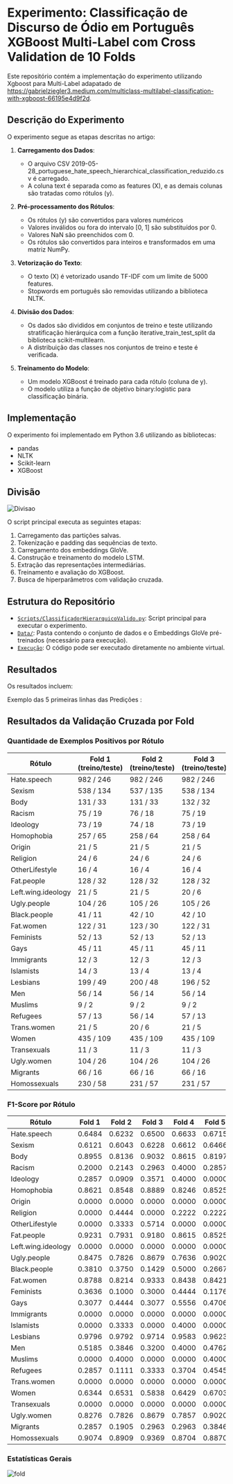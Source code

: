 # Experimento: Classificação de Discurso de Ódio em Português XGBoost Multi-Label com Cross Validation de 10 Folds

Este repositório contém a implementação do experimento utilizando Xgboost para Multi-Label adapatado de https://gabrielziegler3.medium.com/multiclass-multilabel-classification-with-xgboost-66195e4d9f2d. 

## Descrição do Experimento
O experimento segue as etapas descritas no artigo:

1. **Carregamento dos Dados**:
   - O arquivo CSV 2019-05-28_portuguese_hate_speech_hierarchical_classification_reduzido.csv é carregado.
   - A coluna text é separada como as features (X), e as demais colunas são tratadas como rótulos (y).

2. **Pré-processamento dos Rótulos**:
     - Os rótulos (y) são convertidos para valores numéricos
     - Valores inválidos ou fora do intervalo [0, 1] são substituídos por 0.
     - Valores NaN são preenchidos com 0.
     - Os rótulos são convertidos para inteiros e transformados em uma matriz NumPy.   

3. **Vetorização do Texto**:
   - O texto (X) é vetorizado usando TF-IDF com um limite de 5000 features.
   - Stopwords em português são removidas utilizando a biblioteca NLTK.
      
4. **Divisão dos Dados**:
   - Os dados são divididos em conjuntos de treino e teste utilizando stratificação hierárquica com a função iterative_train_test_split da biblioteca scikit-multilearn.
   - A distribuição das classes nos conjuntos de treino e teste é verificada.
  
5. **Treinamento do Modelo**:
   - Um modelo XGBoost é treinado para cada rótulo (coluna de y).
   - O modelo utiliza a função de objetivo binary:logistic para classificação binária.
     
## Implementação
O experimento foi implementado em Python 3.6 utilizando as bibliotecas:
- pandas
- NLTK
- Scikit-learn
- XGBoost

## Divisão
![Divisao](https://github.com/user-attachments/assets/7da2dc03-7fc2-4680-8d21-094c31f174a9)

O script principal executa as seguintes etapas:
1. Carregamento das partições salvas.
2. Tokenização e padding das sequências de texto.
3. Carregamento dos embeddings GloVe.
4. Construção e treinamento do modelo LSTM.
5. Extração das representações intermediárias.
6. Treinamento e avaliação do XGBoost.
7. Busca de hiperparâmetros com validação cruzada.

## Estrutura do Repositório
- [`Scripts/ClassificadorHierarquicoValido.py`](https://github.com/Carlosbera7/ClassificadorMultiLabel/blob/main/Script/ClassificadorHierarquicoValido.py): Script principal para executar o experimento.
- [`Data/`](https://github.com/Carlosbera7/ClassificadorMultiLabel/tree/main/Data): Pasta contendo o conjunto de dados e o Embeddings GloVe pré-treinados (necessário para execução).
- [`Execução`](https://musical-space-yodel-9rpvjvw9qr39vw4.github.dev/): O código pode ser executado diretamente no ambiente virtual.

## Resultados
Os resultados incluem:

Exemplo das 5 primeiras linhas das Predições : 
## Resultados da Validação Cruzada por Fold

### Quantidade de Exemplos Positivos por Rótulo
| Rótulo               | Fold 1 (treino/teste) | Fold 2 (treino/teste) | Fold 3 (treino/teste) | Fold 4 (treino/teste) | Fold 5 (treino/teste) |
|----------------------|-----------------------|-----------------------|-----------------------|-----------------------|-----------------------|
| Hate.speech          | 982 / 246            | 982 / 246            | 982 / 246            | 983 / 245            | 983 / 245            |
| Sexism               | 538 / 134            | 537 / 135            | 538 / 134            | 539 / 133            | 536 / 136            |
| Body                 | 131 / 33             | 131 / 33             | 132 / 32             | 131 / 33             | 131 / 33             |
| Racism               | 75 / 19              | 76 / 18              | 75 / 19              | 75 / 19              | 75 / 19              |
| Ideology             | 73 / 19              | 74 / 18              | 73 / 19              | 74 / 18              | 74 / 18              |
| Homophobia           | 257 / 65             | 258 / 64             | 258 / 64             | 257 / 65             | 258 / 64             |
| Origin               | 21 / 5               | 21 / 5               | 21 / 5               | 20 / 6               | 21 / 5               |
| Religion             | 24 / 6               | 24 / 6               | 24 / 6               | 24 / 6               | 24 / 6               |
| OtherLifestyle       | 16 / 4               | 16 / 4               | 16 / 4               | 16 / 4               | 16 / 4               |
| Fat.people           | 128 / 32             | 128 / 32             | 128 / 32             | 128 / 32             | 128 / 32             |
| Left.wing.ideology   | 21 / 5               | 21 / 5               | 20 / 6               | 21 / 5               | 21 / 5               |
| Ugly.people          | 104 / 26             | 105 / 26             | 105 / 26             | 105 / 26             | 105 / 26             |
| Black.people         | 41 / 11              | 42 / 10              | 42 / 10              | 42 / 10              | 41 / 11              |
| Fat.women            | 122 / 31             | 123 / 30             | 122 / 31             | 122 / 31             | 123 / 30             |
| Feminists            | 52 / 13              | 52 / 13              | 52 / 13              | 52 / 13              | 52 / 13              |
| Gays                 | 45 / 11              | 45 / 11              | 45 / 11              | 45 / 11              | 44 / 12              |
| Immigrants           | 12 / 3               | 12 / 3               | 12 / 3               | 12 / 3               | 12 / 3               |
| Islamists            | 14 / 3               | 13 / 4               | 13 / 4               | 14 / 3               | 14 / 3               |
| Lesbians             | 199 / 49             | 200 / 48             | 196 / 52             | 200 / 48             | 197 / 51             |
| Men                  | 56 / 14              | 56 / 14              | 56 / 14              | 56 / 14              | 56 / 14              |
| Muslims              | 9 / 2                | 9 / 2                | 9 / 2                | 8 / 3                | 9 / 2                |
| Refugees             | 57 / 13              | 56 / 14              | 57 / 13              | 54 / 16              | 56 / 14              |
| Trans.women          | 21 / 5               | 20 / 6               | 21 / 5               | 21 / 5               | 21 / 5               |
| Women                | 435 / 109            | 435 / 109            | 435 / 109            | 435 / 109            | 436 / 108            |
| Transexuals          | 11 / 3               | 11 / 3               | 11 / 3               | 12 / 2               | 11 / 3               |
| Ugly.women           | 104 / 26             | 104 / 26             | 104 / 26             | 104 / 26             | 104 / 26             |
| Migrants             | 66 / 16              | 66 / 16              | 66 / 16              | 65 / 17              | 65 / 17              |
| Homossexuals         | 230 / 58             | 231 / 57             | 231 / 57             | 230 / 58             | 230 / 58             |

### F1-Score por Rótulo
| Rótulo               | Fold 1 | Fold 2 | Fold 3 | Fold 4 | Fold 5 |
|----------------------|--------|--------|--------|--------|--------|
| Hate.speech          | 0.6484 | 0.6232 | 0.6500 | 0.6633 | 0.6715 |
| Sexism               | 0.6121 | 0.6043 | 0.6228 | 0.6612 | 0.6466 |
| Body                 | 0.8955 | 0.8136 | 0.9032 | 0.8615 | 0.8197 |
| Racism               | 0.2000 | 0.2143 | 0.2963 | 0.4000 | 0.2857 |
| Ideology             | 0.2857 | 0.0909 | 0.3571 | 0.4000 | 0.0000 |
| Homophobia           | 0.8621 | 0.8548 | 0.8889 | 0.8246 | 0.8525 |
| Origin               | 0.0000 | 0.0000 | 0.0000 | 0.0000 | 0.0000 |
| Religion             | 0.0000 | 0.4444 | 0.0000 | 0.2222 | 0.2222 |
| OtherLifestyle       | 0.0000 | 0.3333 | 0.5714 | 0.0000 | 0.0000 |
| Fat.people           | 0.9231 | 0.7931 | 0.9180 | 0.8615 | 0.8525 |
| Left.wing.ideology   | 0.0000 | 0.0000 | 0.0000 | 0.0000 | 0.0000 |
| Ugly.people          | 0.8475 | 0.7826 | 0.8679 | 0.7636 | 0.9020 |
| Black.people         | 0.3810 | 0.3750 | 0.1429 | 0.5000 | 0.2667 |
| Fat.women            | 0.8788 | 0.8214 | 0.9333 | 0.8438 | 0.8421 |
| Feminists            | 0.3636 | 0.1000 | 0.3000 | 0.4444 | 0.1176 |
| Gays                 | 0.3077 | 0.4444 | 0.3077 | 0.5556 | 0.4706 |
| Immigrants           | 0.0000 | 0.0000 | 0.0000 | 0.0000 | 0.0000 |
| Islamists            | 0.0000 | 0.3333 | 0.0000 | 0.4000 | 0.0000 |
| Lesbians             | 0.9796 | 0.9792 | 0.9714 | 0.9583 | 0.9623 |
| Men                  | 0.5185 | 0.3846 | 0.3200 | 0.4000 | 0.4762 |
| Muslims              | 0.0000 | 0.4000 | 0.0000 | 0.0000 | 0.4000 |
| Refugees             | 0.2857 | 0.1111 | 0.3333 | 0.3704 | 0.4545 |
| Trans.women          | 0.0000 | 0.0000 | 0.0000 | 0.0000 | 0.0000 |
| Women                | 0.6344 | 0.6531 | 0.5838 | 0.6429 | 0.6703 |
| Transexuals          | 0.0000 | 0.0000 | 0.0000 | 0.0000 | 0.0000 |
| Ugly.women           | 0.8276 | 0.7826 | 0.8679 | 0.7857 | 0.9020 |
| Migrants             | 0.2857 | 0.1905 | 0.2963 | 0.2963 | 0.3846 |
| Homossexuals         | 0.9074 | 0.8909 | 0.9369 | 0.8704 | 0.8870 |

### Estatísticas Gerais
![fold](https://github.com/user-attachments/assets/ef44e85f-b3ef-4032-8d80-a98bff89c77c)








